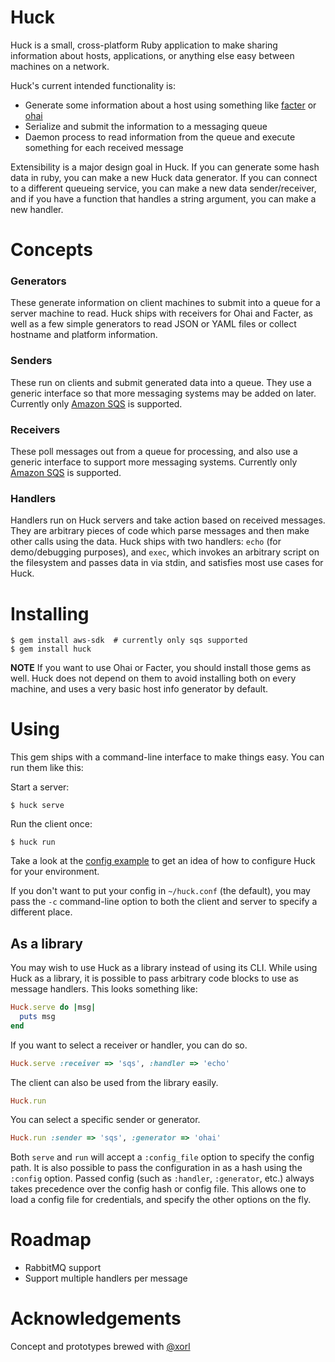 # Huck

Huck is a small, cross-platform Ruby application to make sharing information
about hosts, applications, or anything else easy between machines on a network.

Huck's current intended functionality is:

* Generate some information about a host using something like
  [facter](https://projects.puppetlabs.com/projects/facter) or
  [ohai](http://docs.opscode.com/ohai.html)
* Serialize and submit the information to a messaging queue
* Daemon process to read information from the queue and execute something for
  each received message

Extensibility is a major design goal in Huck. If you can generate some hash data
in ruby, you can make a new Huck data generator. If you can connect to a
different queueing service, you can make a new data sender/receiver, and if you
have a function that handles a string argument, you can make a new handler.

# Concepts

### Generators

These generate information on client machines to submit into a queue for a
server machine to read. Huck ships with receivers for Ohai and Facter, as well
as a few simple generators to read JSON or YAML files or collect hostname and
platform information.

### Senders

These run on clients and submit generated data into a queue. They use a generic
interface so that more messaging systems may be added on later. Currently only
[Amazon SQS](http://aws.amazon.com/sqs/) is supported.

### Receivers

These poll messages out from a queue for processing, and also use a generic
interface to support more messaging systems. Currently only
[Amazon SQS](http://aws.amazon.com/sqs/) is supported.

### Handlers

Handlers run on Huck servers and take action based on received messages. They
are arbitrary pieces of code which parse messages and then make other calls
using the data. Huck ships with two handlers: `echo` (for demo/debugging
purposes), and `exec`, which invokes an arbitrary script on the filesystem and
passes data in via stdin, and satisfies most use cases for Huck.

# Installing
```
$ gem install aws-sdk  # currently only sqs supported
$ gem install huck
```

**NOTE**
If you want to use Ohai or Facter, you should install those gems as well. Huck
does not depend on them to avoid installing both on every machine, and uses a
very basic host info generator by default.

# Using

This gem ships with a command-line interface to make things easy. You can run
them like this:

Start a server:
```
$ huck serve
```

Run the client once:
```
$ huck run
```

Take a look at the [config example](huck.conf.sample) to get an idea of how to
configure Huck for your environment.

If you don't want to put your config in `~/huck.conf` (the default), you may
pass the `-c` command-line option to both the client and server to specify a
different place.

## As a library

You may wish to use Huck as a library instead of using its CLI. While using Huck
as a library, it is possible to pass arbitrary code blocks to use as message
handlers. This looks something like:
```ruby
Huck.serve do |msg|
  puts msg
end
```

If you want to select a receiver or handler, you can do so.
```ruby
Huck.serve :receiver => 'sqs', :handler => 'echo'
```

The client can also be used from the library easily.
```ruby
Huck.run
```

You can select a specific sender or generator.
```ruby
Huck.run :sender => 'sqs', :generator => 'ohai'
```

Both `serve` and `run` will accept a `:config_file` option to specify the
config path. It is also possible to pass the configuration in as a hash using
the `:config` option. Passed config (such as `:handler`, `:generator`, etc.)
always takes precedence over the config hash or config file. This allows one to
load a config file for credentials, and specify the other options on the fly.

# Roadmap

* RabbitMQ support
* Support multiple handlers per message

# Acknowledgements

Concept and prototypes brewed with [@xorl](https://github.com/xorl)
